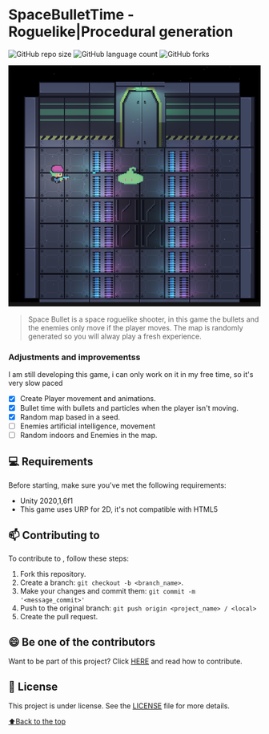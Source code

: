 

# SpaceBulletTime - Roguelike|Procedural generation

<!---Esses são exemplos. Veja https://shields.io para outras pessoas ou para personalizar este conjunto de escudos. Você pode querer incluir dependências, status do projeto e informações de licença aqui--->


![GitHub repo size](https://img.shields.io/github/repo-size/iuricode/README-template?style=for-the-badge)
![GitHub language count](https://img.shields.io/github/languages/count/iuricode/README-template?style=for-the-badge)
![GitHub forks](https://img.shields.io/github/forks/iuricode/README-template?style=for-the-badge)

<img src="sc_1.png" alt="exemplo imagem">

> Space Bullet is a space roguelike shooter, in this game the bullets and the enemies only move if the player moves. The map is randomly generated so you will alway play a fresh experience.
### Adjustments and improvementss

I am still developing this game, i can only work on it in my free time, so it's very slow paced

- [x] Create Player movement and animations.
- [x] Bullet time with bullets and particles when the player isn't moving.
- [x] Random map based in a seed.
- [ ] Enemies artificial intelligence, movement
- [ ] Random indoors and Enemies in the map.

## 💻 Requirements

Before starting, make sure you've met the following requirements:
* Unity 2020,1,6f1
* This game uses URP for 2D, it's not compatible with HTML5

## 📫 Contributing to <SpaceBulletTime>

To contribute to <SpaceBulletTime>, follow these steps:

1. Fork this repository.
2. Create a branch: `git checkout -b <branch_name>`.
3. Make your changes and commit them: `git commit -m '<message_commit>'`
4. Push to the original branch: `git push origin <project_name> / <local>`
5. Create the pull request.



## 😄 Be one of the contributors<br>

Want to be part of this project? Click [HERE](CONTRIBUTING.md) and read how to contribute.

## 📝 License

This project is under license. See the [LICENSE](CC-BY-4.0.md) file for more details.

[⬆Back to the top](#SpaceBulletTime)<br>
